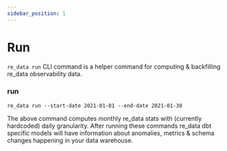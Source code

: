 ```yaml
---
sidebar_position: 1
---
```


# Run

`re_data run` CLI command is a helper command for computing & backfilling re_data observability data.

### run
```
re_data run --start-date 2021-01-01 --end-date 2021-01-30
```

The above command computes monthly re_data stats with (currently hardcoded) daily granularity. After running these commands re_data dbt specific models will have information about anomalies, metrics & schema changes happening in your data warehouse.